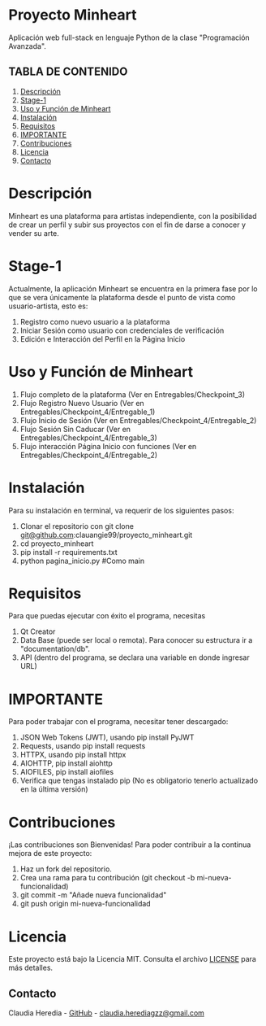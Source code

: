 # Proyecto Minheart
Aplicación web full-stack en lenguaje Python de la clase "Programación Avanzada".

## TABLA DE CONTENIDO
1. [Descripción](#Descripción)
2. [Stage-1](#Stage-1)
3. [Uso y Función de Minheart](#Uso_y_Función_de_Minheart)
4. [Instalación](#Instalación)
5. [Requisitos](#Requisitos)
6. [IMPORTANTE](#IMPORTANTE)
7. [Contribuciones](#Contribuciones)
8. [Licencia](#Licencia)
9. [Contacto](#Contacto)

# Descripción
Minheart es una plataforma para artistas independiente, con la posibilidad de crear un perfil y subir sus proyectos con el fin de darse a conocer y vender su arte.

# Stage-1
Actualmente, la aplicación Minheart se encuentra en la primera fase por lo que se vera únicamente la plataforma desde el punto de vista como usuario-artista, esto es:
1. Registro como nuevo usuario a la plataforma
2. Iniciar Sesión como usuario con credenciales de verificación
3. Edición e Interacción del Perfil en la Página Inicio

# Uso y Función de Minheart
1. Flujo completo de la plataforma (Ver en Entregables/Checkpoint_3)
2. Flujo Registro Nuevo Usuario (Ver en Entregables/Checkpoint_4/Entregable_1)
3. Flujo Inicio de Sesión (Ver en Entregables/Checkpoint_4/Entregable_2)
4. Flujo Sesión Sin Caducar (Ver en Entregables/Checkpoint_4/Entregable_3)
5. Flujo interacción Página Inicio con funciones (Ver en Entregables/Checkpoint_4/Entregable_2)

# Instalación
Para su instalación en terminal, va requerir de los siguientes pasos:
1. Clonar el repositorio con git clone git@github.com:clauangie99/proyecto_minheart.git
2. cd proyecto_minheart
3. pip install -r requirements.txt
4. python pagina_inicio.py #Como main

# Requisitos
Para que puedas ejecutar con éxito el programa, necesitas
1. Qt Creator
2. Data Base (puede ser local o remota). Para conocer su estructura ir a "documentation/db". 
3. API (dentro del programa, se declara una variable en donde ingresar URL)

# IMPORTANTE
Para poder trabajar con el programa, necesitar tener descargado:
1. JSON Web Tokens (JWT), usando pip install PyJWT
2. Requests, usando pip install requests
3. HTTPX, usando pip install httpx
4. AIOHTTP, pip install aiohttp
5. AIOFILES, pip install aiofiles
6. Verifica que tengas instalado pip (No es obligatorio tenerlo actualizado en la última versión)

# Contribuciones
¡Las contribuciones son Bienvenidas! Para poder contribuir a la continua mejora de este proyecto:
1. Haz un fork del repositorio.
2. Crea una rama para tu contribución (git checkout -b mi-nueva-funcionalidad)
3. git commit -m "Añade nueva funcionalidad"
4. git push origin mi-nueva-funcionalidad

# Licencia
Este proyecto está bajo la Licencia MIT. Consulta el archivo [LICENSE](LICENSE) para más detalles.

## Contacto
Claudia Heredia - [GitHub](https://github.com/clauangie99) - claudia.herediagzz@gmail.com


